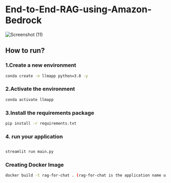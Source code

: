 # End-to-End-RAG-using-Amazon-Bedrock
![Screenshot (11)](https://github.com/user-attachments/assets/51a265f2-6318-4eb5-a958-026d49a12853)

## How to run?

###  1.Create a new environment

```bash
conda create -n llmapp python=3.8 -y 
```


###  2.Activate the environment
```bash
conda activate llmapp 
```



###  3.Install the requirements package
```bash
pip install -r requirements.txt
```


###  4. run your application

```bash

streamlit run main.py

```

###  Creating Docker Image
```bash
docker build -t rag-for-chat . (rag-for-chat is the application name u can put any name you want)
```

